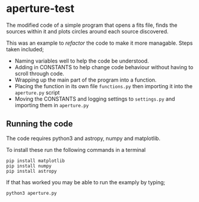 # aperture-test
The modified code of a simple program that opens a fits file, finds the sources
within it and plots circles around each source discovered.

This was an example to *refactor* the code to make it more managable. 
Steps taken included;
* Naming variables well to help the code be understood.
* Adding in CONSTANTS to help change code behaviour without having to scroll through code.
* Wrapping up the main part of the program into a function.
* Placing the function in its own file `functions.py` then importing it into the `aperture.py` script
* Moving the CONSTANTS and logging settings to `settings.py` and importing them in `aperture.py`


## Running the code

The code requires python3 and astropy, numpy and matplotlib.

To install these run the following commands in a terminal

```shell
pip install matplotlib
pip install numpy
pip install astropy
```

If that has worked you may be able to run the examply by typing;

```shell
python3 aperture.py
```
